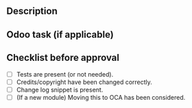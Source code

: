 ## Description



## Odoo task (if applicable)



## Checklist before approval

- [ ] Tests are present (or not needed).
- [ ] Credits/copyright have been changed correctly.
- [ ] Change log snippet is present.
- [ ] (If a new module) Moving this to OCA has been considered.
